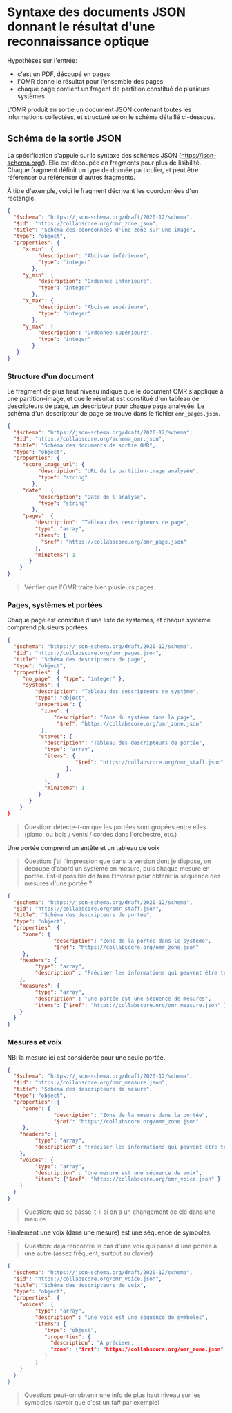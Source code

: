 # Syntaxe des documents JSON donnant le résultat d'une reconnaissance optique

Hypothèses sur l'entrée: 
 
  - c'est un PDF, découpé en pages
  - l'OMR donne le résultat pour l'ensemble des pages
  - chaque page contient un fragent de partition constitué de plusieurs systèmes

L'OMR produit en sortie un document JSON contenant toutes les informations collectées, et structuré selon
le schéma détaillé ci-dessous.

## Schéma de la sortie JSON

La spécification s'appuie sur la syntaxe des schémas JSON (https://json-schema.org/). Elle est découpée
en fragments pour plus de lisibilité. Chaque fragment définit un type de donnée particulier, et peut être référencer
ou référencer d'autres fragments.

À titre d'exemple, voici le fragment décrivant les coordonnées d'un rectangle.

```json
{
  "$schema": "https://json-schema.org/draft/2020-12/schema",
  "$id": "https://collabscore.org/omr_zone.json",
  "title": "Schéma des coordonnées d'une zone sur une image",
  "type": "object",
  "properties": {
     "x_min": {
          "description": "Abcisse inférieure",
          "type": "integer"
        },
     "y_min": {
          "description": "Ordonnée inférieure",
          "type": "integer"
        },
     "x_max": {
          "description": "Abcisse supérieure",
          "type": "integer"
        },
     "y_max": {
          "description": "Ordonnée supérieure",
          "type": "integer"
        }
   }
}
```

### Structure d'un document

Le fragment de plus haut niveau indique que le document OMR s'applique à une partition-image, et que le résultat
est constitué d'un tableau de descripteurs de page, un
descripteur pour chaque page analysée. Le schéma d'un descripteur de page se trouve dans le fichier  ``omr_pages.json``.

```json
{
  "$schema": "https://json-schema.org/draft/2020-12/schema",
  "$id": "https://collabscore.org/schema_omr.json",
  "title": "Schéma des documents de sortie OMR",
  "type": "object",
  "properties": {
     "score_image_url": {
          "description": "URL de la partition-image analysée",
          "type": "string"
        },
     "date" : {
          "description": "Date de l'analyse",
          "type": "string"
        },  
     "pages": {
         "description": "Tableau des descripteurs de page",
         "type": "array",
         "items": {
           "$ref": "https://collabscore.org/omr_page.json"
         },
         "minItems": 1
       }
    }
}
```

> Vérifier que l'OMR traite bien plusieurs pages.

### Pages, systèmes et portées

Chaque page est constitué d'une liste de systèmes, et chaque système comprend plusieurs portées

```json
{
  "$schema": "https://json-schema.org/draft/2020-12/schema",
  "$id": "https://collabscore.org/omr_pages.json",
  "title": "Schéma des descripteurs de page",
  "type": "object",
  "properties": {
     "no_page": { "type": "integer" },
     "systems": {
         "description": "Tableau des descripteurs de système",
         "type": "object",
         "properties": {
           "zone": {
               "description": "Zone du système dans la page",
                "$ref": "https://collabscore.org/omr_zone.json"
           },
          "staves": {
            "description": "Tableau des descripteurs de portée",
            "type": "array",
            "items": {
                      "$ref": "https://collabscore.org/omr_staff.json"
                   },
                }
            },
            "minItems": 1
          }
       }
    }
}
```

> Question: détecte-t-on que les portées sont gropées entre elles (piano, ou bois / vents / cordes dans l'orchestre, etc.)

Une portée comprend un entête et un tableau de voix

> Question: j'ai l'impression que dans la version dont je dispose, on découpe d'abord un système en mesure, puis chaque mesure en portée. Est-il possible de faire l'inverse 
> pour obtenir la séquence des mesures d'une portée ? 

```json
{
  "$schema": "https://json-schema.org/draft/2020-12/schema",
  "$id": "https://collabscore.org/omr_staff.json",
  "title": "Schéma des descripteurs de portée",
  "type": "object",
  "properties": {
     "zone": {
               "description": "Zone de la portée dans le système",
               "$ref": "https://collabscore.org/omr_zone.json"
     },
    "headers": {
         "type": "array",
         "description" : "Préciser les informations qui peuvent être trouvées dans l'entête d'une portée"
    },
    "measures": {
         "type": "array",
         "description" : "Une portée est une séquence de mesures",
         "items": {"$ref": "https://collabscore.org/omr_measure.json" }
    }
  }
}
```

### Mesures et voix

NB: la mesure ici est considérée pour une seule portée.

```json
{
  "$schema": "https://json-schema.org/draft/2020-12/schema",
  "$id": "https://collabscore.org/omr_measure.json",
  "title": "Schéma des descripteurs de mesure",
  "type": "object",
  "properties": {
     "zone": {
               "description": "Zone de la mesure dans la portée",
               "$ref": "https://collabscore.org/omr_zone.json"
     },
    "headers": {
         "type": "array",
         "description" : "Préciser les informations qui peuvent être trouvées dans l'entête d'une mesure"
    },
    "voices": {
         "type": "array",
         "description" : "Une mesure est une séquence de voix",
         "items": {"$ref": "https://collabscore.org/omr_voice.json" }
    }
  }
}
```

> Question: que se passe-t-il si on a un changement de clé dans une mesure

Finalement une voix (dans une mesure) est une séquence de symboles.

> Question: déjà rencontré le cas d'une voix qui passe d'une portée à une autre (assez fréquent, surtout au clavier)


```json
{
  "$schema": "https://json-schema.org/draft/2020-12/schema",
  "$id": "https://collabscore.org/omr_voice.json",
  "title": "Schéma des descripteurs de voix",
  "type": "object",
  "properties": {
    "voices": {
         "type": "array",
         "description" : "Une voix est une séquence de symboles",
         "items": {
            "type": "object",
            "properties": {
              "description": "À préciser,
              "zone": {"$ref": "https://collabscore.org/omr_zone.json" }
            }
         }
    }
  }
}
```

> Question: peut-on obtenir une info de plus haut niveau sur les symboles  (savoir que c'est un fa# par exemple)
